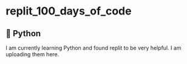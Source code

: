 # replit_100_days_of_code
## 🐍 Python

I am currently learning Python and found replit to be very helpful. 
I am uploading them here.
